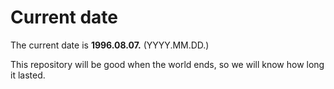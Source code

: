 # Current date

The current date is **1996.08.07.** (YYYY.MM.DD.)

This repository will be good when the world ends, so we will know how long it lasted.